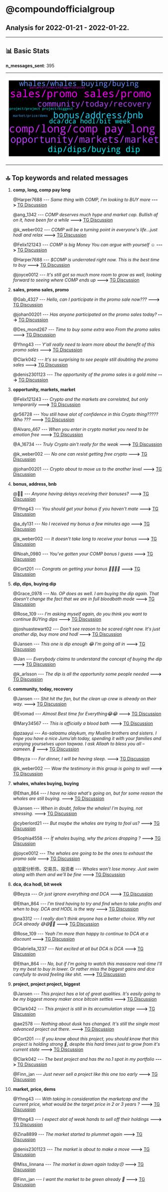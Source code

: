 # **@compoundofficialgroup**
 ## Analysis for **2022-01-21** - **2022-01-22**.

---

## 📊 **Basic Stats**

**n_messages_sent**: 395

---
![wordcloud](compoundofficialgroup_1Days_wordcloud.png)

---


## 🔝 **Top keywords and related messages**

1. **comp, long, comp pay long**

    @Harper7688 --- *Same thing with COMP, I'm looking to BUY more* **--->** [TG Discussion](https://t.me/compoundofficialgroup/31965)

    @ang_1342 --- *COMP deserves much hype and market cap. Bullish af on it, have been for a while* **--->** [TG Discussion](https://t.me/compoundofficialgroup/31998)

    @k_weber002 --- *COMP will be a turning point in everyone's life...just hodl and relax* **--->** [TG Discussion](https://t.me/compoundofficialgroup/31911)

    @Felix121243 --- *COMP is big Money   You can argue with yourself ☺️* **--->** [TG Discussion](https://t.me/compoundofficialgroup/32136)

    @Harper7688 --- *$COMP is underrated right now. This is the best time to buy* **--->** [TG Discussion](https://t.me/compoundofficialgroup/32100)

    @joyce0012 --- *It's still got so much more room to grow as well, looking forward to seeing where COMP ends up* **--->** [TG Discussion](https://t.me/compoundofficialgroup/31934)

2. **sales, promo sales, promo**

    @Gab_4327 --- *Hello, can I participate in the promo sale now???* **--->** [TG Discussion](https://t.me/compoundofficialgroup/31884)

    @johan00201 --- *Has anyone participated on the promo sales today?* **--->** [TG Discussion](https://t.me/compoundofficialgroup/32028)

    @Des_mond267 --- *Time to buy some extra woo From the promo sales* **--->** [TG Discussion](https://t.me/compoundofficialgroup/31752)

    @Yhng43 --- *Y'all really need to learn more about the benefit of this promo sales* **--->** [TG Discussion](https://t.me/compoundofficialgroup/32069)

    @Clark042 --- *It's so surprising to see people still doubting the promo sales* **--->** [TG Discussion](https://t.me/compoundofficialgroup/31872)

    @denis2301123 --- *The opportunity of the promo sales is a gold mine* **--->** [TG Discussion](https://t.me/compoundofficialgroup/31961)

3. **opportunity, markets, market**

    @Felix121243 --- *Crypto and the markets are correlated, but only temporarily* **--->** [TG Discussion](https://t.me/compoundofficialgroup/32148)

    @r56728 --- *You still have alot of confidence in this Crypto thing????? Who ???* **--->** [TG Discussion](https://t.me/compoundofficialgroup/32239)

    @Alvaro_467 --- *When you enter in crypto market you need to be emotion free* **--->** [TG Discussion](https://t.me/compoundofficialgroup/31905)

    @A_16734 --- *Truly Crypto ain't really for the weak* **--->** [TG Discussion](https://t.me/compoundofficialgroup/32224)

    @k_weber002 --- *No one can resist getting free crypto* **--->** [TG Discussion](https://t.me/compoundofficialgroup/31990)

    @johan00201 --- *Crypto about to move us to the another level* **--->** [TG Discussion](https://t.me/compoundofficialgroup/31750)

4. **bonus, address, bnb**

    @🙈🙈 --- *Anyone having delays receiving their bonuses?* **--->** [TG Discussion](https://t.me/compoundofficialgroup/32031)

    @Yhng43 --- *You should get your bonus if you haven't mate* **--->** [TG Discussion](https://t.me/compoundofficialgroup/32184)

    @a_dy131 --- *No    I received my bonus a few minutes ago* **--->** [TG Discussion](https://t.me/compoundofficialgroup/32033)

    @k_weber002 --- *It doesn't take long to receive your bonus* **--->** [TG Discussion](https://t.me/compoundofficialgroup/32035)

    @Noah_0980 --- *You've gotten your COMP bonus I guess* **--->** [TG Discussion](https://t.me/compoundofficialgroup/32179)

    @Cort201 --- *Congrats on getting your bonus 👨🏻‍🚀🚀* **--->** [TG Discussion](https://t.me/compoundofficialgroup/31991)

5. **dip, dips, buying dip**

    @Grace_0978 --- *No. OP does as well. I am buying the dip again. That doesn’t change the fact that we are in full bloodbath mode* **--->** [TG Discussion](https://t.me/compoundofficialgroup/32211)

    @Rose_109 --- *I'm asking myself again, do you think you want to continue BUYing dips* **--->** [TG Discussion](https://t.me/compoundofficialgroup/32236)

    @joshuastewart02 --- *Don't see reason to be scared right now. It's just another dip, buy more and hodl* **--->** [TG Discussion](https://t.me/compoundofficialgroup/32115)

    @Jansen --- *This one is dip enough 😂 I'm going all in* **--->** [TG Discussion](https://t.me/compoundofficialgroup/31942)

    @Jan --- *Everybody claims to understand the concept of buying the dip* **--->** [TG Discussion](https://t.me/compoundofficialgroup/31801)

    @k_arlsson --- *The dip is all the opportunity some people needed* **--->** [TG Discussion](https://t.me/compoundofficialgroup/31804)

6. **community, today, recovery**

    @Jansen --- *Shit hit the fan, but the clean up crew is already on their way.* **--->** [TG Discussion](https://t.me/compoundofficialgroup/32150)

    @Evomad --- *Almost  Best time for Everything😂😂* **--->** [TG Discussion](https://t.me/compoundofficialgroup/32182)

    @Mary34567 --- *This is officially a blood bath* **--->** [TG Discussion](https://t.me/compoundofficialgroup/32192)

    @pzaayui --- *As-salaamu alaykum, my Muslim brothers and sisters. I hope you have a nice Jumu’ah today, spending it with your families and enjoying yourselves upon taqwaa. I ask Allaah to bless you all – aameen.  🌹* **--->** [TG Discussion](https://t.me/compoundofficialgroup/31970)

    @Beyza --- *For dinner, I will be having sleep.* **--->** [TG Discussion](https://t.me/compoundofficialgroup/32195)

    @k_weber002 --- *Wow the testimony in this group is going to well* **--->** [TG Discussion](https://t.me/compoundofficialgroup/31847)

7. **whales, whales buying, buying**

    @Ethan_864 --- *I have no idea what's going on, but for some reason the whales are still buying.* **--->** [TG Discussion](https://t.me/compoundofficialgroup/31814)

    @Jansen --- *When in doubt, follow the whales!   I'm buying, not stressing.* **--->** [TG Discussion](https://t.me/compoundofficialgroup/31829)

    @cyberlord21 --- *But maybe the whales are trying to fool us?* **--->** [TG Discussion](https://t.me/compoundofficialgroup/31833)

    @Sophia4558 --- *İf whales buying, why the prices dropping ?* **--->** [TG Discussion](https://t.me/compoundofficialgroup/31822)

    @joyce0012 --- *The whales are going to be the ones to exhaust the promo sale* **--->** [TG Discussion](https://t.me/compoundofficialgroup/32143)

    @加密分析师、交易员、投资者 --- *Whales won’t lose money. Just swim along with them and we’ll be fine* **--->** [TG Discussion](https://t.me/compoundofficialgroup/31832)

8. **dca, dca hodl, bit week**

    @Beyza --- *Or just ignore everything and DCA* **--->** [TG Discussion](https://t.me/compoundofficialgroup/32156)

    @Ethan_864 --- *I'm tired having to try and find when to take profits and when to buy. DCA and HODL is the way* **--->** [TG Discussion](https://t.me/compoundofficialgroup/31903)

    @na3312 --- *I really don't think anyone has a better choice. Why not DCA already 😅😅🚀💥* **--->** [TG Discussion](https://t.me/compoundofficialgroup/32244)

    @Rose_109 --- *Yeah I’m more than happy to continue to DCA at a discount* **--->** [TG Discussion](https://t.me/compoundofficialgroup/32220)

    @Gabriella_1237 --- *Not excited at all but DCA is DCA* **--->** [TG Discussion](https://t.me/compoundofficialgroup/32217)

    @Ethan_864 --- *No, but if I'm going to watch this massacre real-time I'll try my best to buy in lower. Or rather miss the biggest gains and dca carefully to avoid feeling like shit.* **--->** [TG Discussion](https://t.me/compoundofficialgroup/32213)

9. **project, project project, biggest**

    @Jansen --- *This project has a lot of great qualities. It's easily going to be my biggest money maker once bitcoin settles* **--->** [TG Discussion](https://t.me/compoundofficialgroup/32107)

    @Clark042 --- *This project is still in its accumulation stage* **--->** [TG Discussion](https://t.me/compoundofficialgroup/32181)

    @ae2578 --- *Nothing about dusk has changed. It's still the single most advanced project out there.* **--->** [TG Discussion](https://t.me/compoundofficialgroup/32117)

    @Cort201 --- *If you know about this project, you should know that this project is holding strong 💪, despite this hard times just to grow from it's current state* **--->** [TG Discussion](https://t.me/compoundofficialgroup/32007)

    @Clark042 --- *The best project and has the no.1 spot in my portfolio* **--->** [TG Discussion](https://t.me/compoundofficialgroup/31933)

    @Finn_jan --- *Just never sell a project like this one too early* **--->** [TG Discussion](https://t.me/compoundofficialgroup/31899)

10. **market, price, dems**

    @Yhng43 --- *With taking in consideration the marketcap and the current price, what would be the target price in 2 or 3 years ?* **--->** [TG Discussion](https://t.me/compoundofficialgroup/32014)

    @Yhng43 --- *I expect alot of weak hands to sell off their holdings* **--->** [TG Discussion](https://t.me/compoundofficialgroup/32248)

    @Zina8899 --- *The market started to plummet again* **--->** [TG Discussion](https://t.me/compoundofficialgroup/32233)

    @denis2301123 --- *The market is about to make a move* **--->** [TG Discussion](https://t.me/compoundofficialgroup/32073)

    @MIss_linnana --- *The market is down again today😣* **--->** [TG Discussion](https://t.me/compoundofficialgroup/31987)

    @Finn_jan --- *I want the market to be green already 🥲* **--->** [TG Discussion](https://t.me/compoundofficialgroup/31859)

